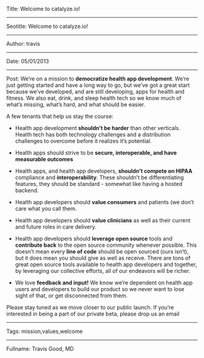 Title: Welcome to catalyze.io!

----

Seotitle: Welcome to catalyze.io!

----

Author: travis

----

Date: 05/01/2013

----

Post: We’re on a mission to **democratize health app development**. We’re just getting started and have a long way to go, but we’ve got a great start because we’ve developed, and are still developing, apps for health and fitness. We also eat, drink, and sleep health tech so we know much of what’s missing, what’s hard, and what should be easier.

A few tenants that help us stay the course:

- Health app development **shouldn’t be harder** than other verticals. Health tech has both technology challenges and a distribution challenges to overcome before it realizes it’s potential.

- Health apps should strive to be **secure, interoperable, and have measurable outcomes**

- Health apps, and health app developers, **shouldn’t compete on HIPAA** compliance and **interoperability**. These shouldn’t be differentiating features, they should be standard - somewhat like having a hosted backend.

- Health app developers should **value consumers** and patients (we don’t care what you call them.

- Health app developers should **value clinicians** as well as their current and future roles in care delivery.

- Health app developers should **leverage open source** tools and **contribute back** to the open source community whenever possible. This doesn’t mean every **line of code** should be open sourced (ours isn’t), but it does mean you should give as well as receive. There are tons of great open source tools available to health app developers and together, by leveraging our collective efforts, all of our endeavors will be richer.

- We love **feedback and input!** We know we’re dependent on health app users and developers to build our product so we never want to lose sight of that, or get disconnected from them.

Please stay tuned as we move closer to our public launch. If you’re interested in being a part of our private beta, please drop us an email

----

Tags: mission,values,welcome

----

Fullname: Travis Good, MD